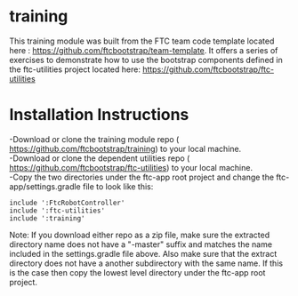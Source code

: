 
# training

This training module was built from the FTC team code template located here : https://github.com/ftcbootstrap/team-template.
It offers a series of exercises to demonstrate how to use the bootstrap components defined in the ftc-utilities project located here:   https://github.com/ftcbootstrap/ftc-utilities

<h1> Installation Instructions </h1>

-Download or clone the training module repo ( https://github.com/ftcbootstrap/training) to your local machine.  
-Download or clone the dependent utilities repo ( https://github.com/ftcbootstrap/ftc-utilities) to your local machine.  
-Copy the two directories under the ftc-app root project and change the ftc-app/settings.gradle file to look like this:

```
include ':FtcRobotController'
include ':ftc-utilities'
include ':training'
```

Note: If you download either repo as a zip file, make sure the extracted directory name does not have a "-master" suffix and matches the name included in the settings.gradle file above.    Also make sure that the extract directory does not have a another subdirectory with the same name.  If this is the case then copy the lowest level directory under the ftc-app root project.
